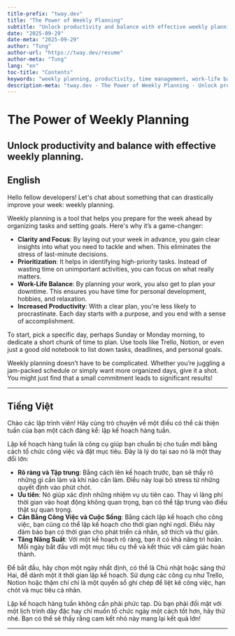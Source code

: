 ```yaml
---
title-prefix: "tway.dev"
title: "The Power of Weekly Planning"
subtitle: "Unlock productivity and balance with effective weekly planning."
date: "2025-09-29"
date-meta: "2025-09-29"
author: "Tung"
author-url: "https://tway.dev/resume"
author-meta: "Tung"
lang: "en"
toc-title: "Contents"
keywords: "weekly planning, productivity, time management, work-life balance, planning tips"
description-meta: "tway.dev - The Power of Weekly Planning - Unlock productivity and balance with effective weekly planning."
---
```


# The Power of Weekly Planning
## Unlock productivity and balance with effective weekly planning.

## English
Hello fellow developers! Let's chat about something that can drastically improve your week: weekly planning.

Weekly planning is a tool that helps you prepare for the week ahead by organizing tasks and setting goals. Here's why it’s a game-changer:

- **Clarity and Focus**: By laying out your week in advance, you gain clear insights into what you need to tackle and when. This eliminates the stress of last-minute decisions.
- **Prioritization**: It helps in identifying high-priority tasks. Instead of wasting time on unimportant activities, you can focus on what really matters.
- **Work-Life Balance**: By planning your work, you also get to plan your downtime. This ensures you have time for personal development, hobbies, and relaxation.
- **Increased Productivity**: With a clear plan, you're less likely to procrastinate. Each day starts with a purpose, and you end with a sense of accomplishment.

To start, pick a specific day, perhaps Sunday or Monday morning, to dedicate a short chunk of time to plan. Use tools like Trello, Notion, or even just a good old notebook to list down tasks, deadlines, and personal goals.

Weekly planning doesn’t have to be complicated. Whether you’re juggling a jam-packed schedule or simply want more organized days, give it a shot. You might just find that a small commitment leads to significant results!

---

## Tiếng Việt
Chào các lập trình viên! Hãy cùng trò chuyện về một điều có thể cải thiện tuần của bạn một cách đáng kể: lập kế hoạch hàng tuần.

Lập kế hoạch hàng tuần là công cụ giúp bạn chuẩn bị cho tuần mới bằng cách tổ chức công việc và đặt mục tiêu. Đây là lý do tại sao nó là một thay đổi lớn:

- **Rõ ràng và Tập trung**: Bằng cách lên kế hoạch trước, bạn sẽ thấy rõ những gì cần làm và khi nào cần làm. Điều này loại bỏ stress từ những quyết định vào phút chót.
- **Ưu tiên**: Nó giúp xác định những nhiệm vụ ưu tiên cao. Thay vì lãng phí thời gian vào hoạt động không quan trọng, bạn có thể tập trung vào điều thật sự quan trọng.
- **Cân Bằng Công Việc và Cuộc Sống**: Bằng cách lập kế hoạch cho công việc, bạn cũng có thể lập kế hoạch cho thời gian nghỉ ngơi. Điều này đảm bảo bạn có thời gian cho phát triển cá nhân, sở thích và thư giãn.
- **Tăng Năng Suất**: Với một kế hoạch rõ ràng, bạn ít có khả năng trì hoãn. Mỗi ngày bắt đầu với một mục tiêu cụ thể và kết thúc với cảm giác hoàn thành.

Để bắt đầu, hãy chọn một ngày nhất định, có thể là Chủ nhật hoặc sáng thứ Hai, để dành một ít thời gian lập kế hoạch. Sử dụng các công cụ như Trello, Notion hoặc thậm chí chỉ là một quyển sổ ghi chép để liệt kê công việc, hạn chót và mục tiêu cá nhân.

Lập kế hoạch hàng tuần không cần phải phức tạp. Dù bạn phải đối mặt với một lịch trình dày đặc hay chỉ muốn tổ chức ngày một cách tốt hơn, hãy thử nhé. Bạn có thể sẽ thấy rằng cam kết nhỏ này mang lại kết quả lớn!

---